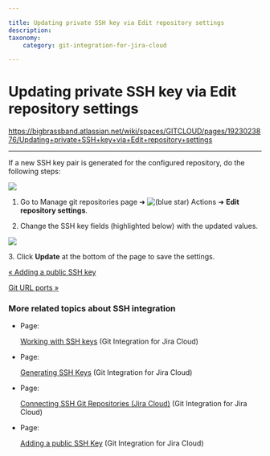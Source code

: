 ```yaml
---

title: Updating private SSH key via Edit repository settings
description:
taxonomy:
    category: git-integration-for-jira-cloud

---
```


# Updating private SSH key via Edit repository settings

<https://bigbrassband.atlassian.net/wiki/spaces/GITCLOUD/pages/1923023876/Updating+private+SSH+key+via+Edit+repository+settings>

* * *

If a new SSH key pair is generated for the configured repository, do the following steps:

![](https://bigbrassband.atlassian.net/wiki/download/thumbnails/1923023876/gitcloud-gitmgr-actions-edit-repo-cfg-sel.png?version=1&modificationDate=1631014289233&cacheVersion=1&api=v2&width=680&height=454)

1.  Go to Manage git repositories page ➜ ![(blue star)](/wiki/s/-1639011364/6452/8b4898d3c114827e64ec143b4fa79bb76a6cfa5b/_/images/icons/emoticons/star_blue.png) Actions ➜ **Edit repository settings**.
    
2.  Change the SSH key fields (highlighted below) with the updated values.
    

![](https://bigbrassband.atlassian.net/wiki/download/thumbnails/1923023876/gitcloud-gitmgr-edit-repo-cfg-sshkey.png?version=1&modificationDate=1631014289241&cacheVersion=1&api=v2&width=680&height=288)

3\. Click **Update** at the bottom of the page to save the settings.

[« Adding a public SSH key](/wiki/spaces/GITCLOUD/pages/1923023758/Adding+a+public+SSH+Key)

[Git URL ports »](/wiki/spaces/GITCLOUD/pages/1937965122/Git+URL+Ports)

### More related topics about SSH integration

*   Page:
    
    [Working with SSH keys](/wiki/spaces/GITCLOUD/pages/1923023617/Working+with+SSH+keys) (Git Integration for Jira Cloud)
    
*   Page:
    
    [Generating SSH Keys](/wiki/spaces/GITCLOUD/pages/1923023647/Generating+SSH+Keys) (Git Integration for Jira Cloud)
    
*   Page:
    
    [Connecting SSH Git Repositories (Jira Cloud)](/wiki/spaces/GITCLOUD/pages/1923023732) (Git Integration for Jira Cloud)
    
*   Page:
    
    [Adding a public SSH Key](/wiki/spaces/GITCLOUD/pages/1923023758/Adding+a+public+SSH+Key) (Git Integration for Jira Cloud)